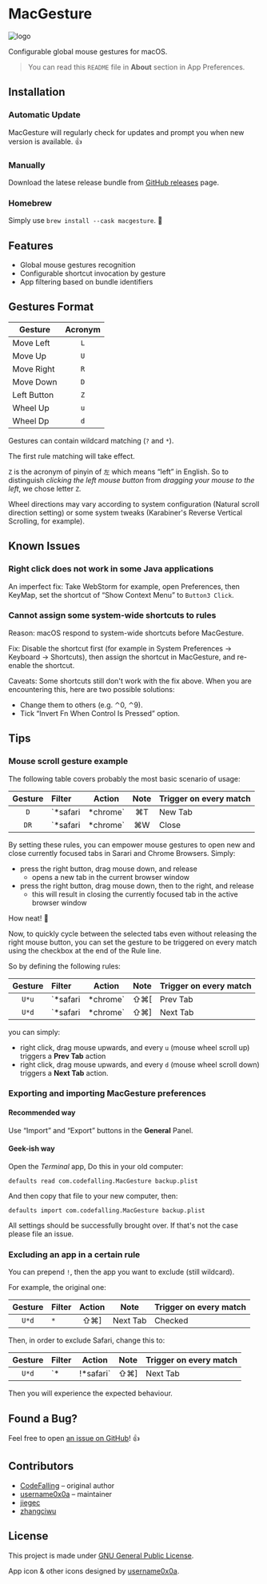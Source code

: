 # MacGesture

![logo](https://raw.githubusercontent.com/MacGesture/MacGesture/master/logo.png)

Configurable global mouse gestures for macOS.

> You can read this `README` file in **About** section in App Preferences.

## Installation

### Automatic Update

MacGesture will regularly check for updates and prompt you when new version is available. 👍

### Manually

Download the latese release bundle from [GitHub releases](https://github.com/MacGesture/MacGesture/releases) page.

### Homebrew

Simply use `brew install --cask macgesture`. 🙌

## Features

- Global mouse gestures recognition
- Configurable shortcut invocation by gesture
- App filtering based on bundle identifiers

## Gestures Format

| Gesture      | Acronym |
| ------------ | :-----: |
| Move Left    |   `L`   |
| Move Up      |   `U`   |
| Move Right   |   `R`   |
| Move Down    |   `D`   |
| Left Button  |   `Z`   |
| Wheel Up     |   `u`   |
| Wheel Dp     |   `d`   |

Gestures can contain wildcard matching (`?` and `*`).

The first rule matching will take effect.

`Z` is the acronym of pinyin of `左` which means “left” in English. So to distinguish _clicking the left mouse button_ from _dragging your mouse to the left_, we chose letter `Z`.

Wheel directions may vary according to system configuration (Natural scroll direction setting) or some system tweaks (Karabiner's Reverse Vertical Scrolling, for example).

## Known Issues

### Right click does not work in some Java applications

An imperfect fix:
Take WebStorm for example, open Preferences, then KeyMap, set the shortcut of “Show Context Menu” to `Button3 Click`.

### Cannot assign some system-wide shortcuts to rules

Reason:
macOS respond to system-wide shortcuts before MacGesture.

Fix:
Disable the shortcut first (for example in System Preferences → Keyboard → Shortcuts), then assign the shortcut in MacGesture, and re-enable the shortcut.

Caveats:
Some shortcuts still don't work with the fix above. When you are encountering this, here are two possible solutions:

- Change them to others (e.g. ⌃0, ⌃9).
- Tick “Invert Fn When Control Is Pressed” option.

## Tips

### Mouse scroll gesture example

The following table covers probably the most basic scenario of usage:

| Gesture | Filter             | Action   | Note     | Trigger on every match |
| :-----: | :----------------- | :------: | :------: | :--------------------- |
| `D`     | `*safari|*chrome`  |    ⌘T    | New Tab  | –                      |
| `DR`    | `*safari|*chrome`  |    ⌘W    | Close    | –                      |

By setting these rules, you can empower mouse gestures to open new and close currently focused tabs in Sarari and Chrome Browsers. Simply:

- press the right button, drag mouse down, and release
	- opens a new tab in the current browser window
- press the right button, drag mouse down, then to the right, and release
	- this will result in closing the currently focused tab in the active browser window

How neat! 🙌

Now, to quickly cycle between the selected tabs even without releasing the right mouse button, you can set the gesture to be triggered on every match using the checkbox at the end of the Rule line.

So by defining the following rules:

| Gesture | Filter             | Action   | Note     | Trigger on every match |
| :-----: | :----------------- | :------: | :------: | :--------------------- |
| `U*u`   | `*safari|*chrome`  |   ⇧⌘[    | Prev Tab | –                |
| `U*d`   | `*safari|*chrome`  |   ⇧⌘]    | Next Tab | –                |

you can simply:

- right click, drag mouse upwards, and every `u` (mouse wheel scroll up) triggers a **Prev Tab** action
- right click, drag mouse upwards, and every `d` (mouse wheel scroll down) triggers a **Next Tab** action.

### Exporting and importing MacGesture preferences

#### Recommended way

Use “Import” and “Export” buttons in the **General** Panel.

#### Geek-ish way

Open the _Terminal_ app, Do this in your old computer:

```shell
defaults read com.codefalling.MacGesture backup.plist
```

And then copy that file to your new computer, then:

```shell
defaults import com.codefalling.MacGesture backup.plist
```

All settings should be successfully brought over. If that's not the case please file an issue.

### Excluding an app in a certain rule

You can prepend `!`, then the app you want to exclude (still wildcard).

For example, the original one:

| Gesture | Filter             | Action   | Note     | Trigger on every match |
| :-----: | :----------------- | :------: | :------: | :--------------------- |
| `U*d`   | `*`                |   ⇧⌘]    | Next Tab | Checked                |

Then, in order to exclude Safari, change this to:

| Gesture | Filter             | Action   | Note     | Trigger on every match |
| :-----: | :----------------- | :------: | :------: | :--------------------- |
| `U*d`   | `*|!*safari`       |   ⇧⌘]    | Next Tab | Checked                |

Then you will experience the expected behaviour.

## Found a Bug?

Feel free to open [an issue on GitHub](https://github.com/MacGesture/MacGesture/issues)! 👍

## Contributors

- [CodeFalling](https://github.com/xcodebuild) – original author
- [username0x0a](https://github.com/username0x0a) – maintainer
- [jiegec](https://github.com/jiegec)
- [zhangciwu](https://github.com/zhangciwu)

## License

This project is made under [GNU General Public License](https://en.wikipedia.org/wiki/GNU_General_Public_License).

App icon & other icons designed by [username0x0a](https://github.com/username0x0a).
